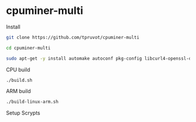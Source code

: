 # cpuminer-multi

Install

```bash
git clone https://github.com/tpruvot/cpuminer-multi
```

```bash
cd cpuminer-multi
```

```bash
sudo apt-get -y install automake autoconf pkg-config libcurl4-openssl-dev libjansson-dev libssl-dev libgmp-dev zlib1g-dev make g++
```

CPU build

```bash
./build.sh
```

ARM build

```bash
./build-linux-arm.sh
```

Setup Scrypts

```bash

```
